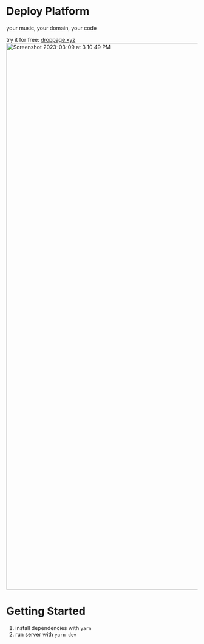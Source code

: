 # Deploy Platform
your music, your domain, your code

try it for free: [droppage.xyz](https://droppage.xyz)
<img width="1440" alt="Screenshot 2023-03-09 at 3 10 49 PM" src="https://user-images.githubusercontent.com/23249402/224119293-e03b50d9-c638-4d4c-9399-55578ac23fcf.png">


# Getting Started

1. install dependencies with `yarn`
2. run server with `yarn dev`
